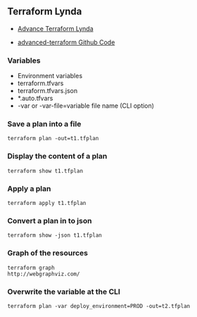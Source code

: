 
## Terraform Lynda

* [Advance Terraform Lynda](https://www.lynda.com/Terraform-tutorials/What-you-should-know/2823489/3129135-4.html)

* [advanced-terraform Github Code](https://github.com/LinkedInLearning/advanced-terraform-2823489)

### Variables
* Environment variables
* terraform.tfvars
* terraform.tfvars.json
* *.auto.tfvars
* -var or -var-file=variable file name (CLI option)

### Save a plan into a file
```
terraform plan -out=t1.tfplan
```

### Display the content of a plan
```
terraform show t1.tfplan
```

### Apply a plan
```
terraform apply t1.tfplan
```

### Convert a plan in to json
```
terraform show -json t1.tfplan
```

### Graph of the resources
```
terraform graph
http://webgraphviz.com/
```

### Overwrite the variable at the CLI
```
terraform plan -var deploy_environment=PROD -out=t2.tfplan
```